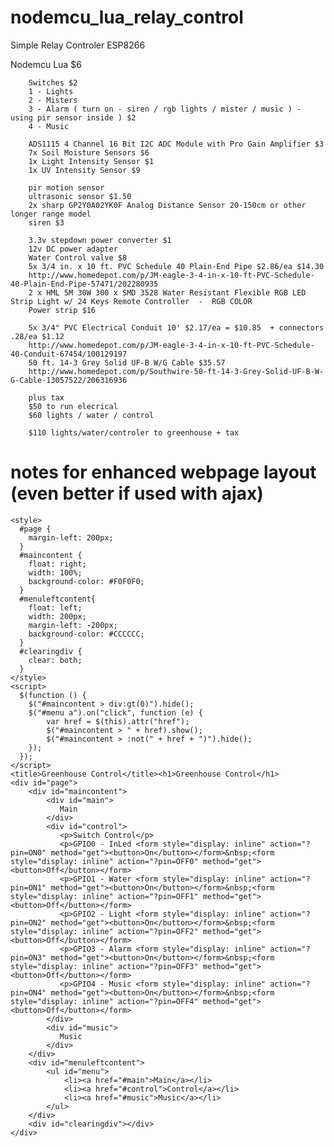 # nodemcu_lua_relay_control
Simple Relay Controler ESP8266

Nodemcu Lua $6

        Switches $2
        1 - Lights
        2 - Misters
        3 - Alarm ( turn on - siren / rgb lights / mister / music ) - using pir sensor inside ) $2
        4 - Music

        ADS1115 4 Channel 16 Bit I2C ADC Module with Pro Gain Amplifier $3
        7x Soil Moisture Sensors $6
        1x Light Intensity Sensor $1
        1x UV Intensity Sensor $9
        
        pir motion sensor
        ultrasonic sensor $1.50
        2x sharp GP2Y0A02YK0F Analog Distance Sensor 20-150cm or other longer range model
        siren $3

        3.3v stepdown power converter $1
        12v DC power adapter
        Water Control valve $8
        5x 3/4 in. x 10 ft. PVC Schedule 40 Plain-End Pipe $2.86/ea $14.30
        http://www.homedepot.com/p/JM-eagle-3-4-in-x-10-ft-PVC-Schedule-40-Plain-End-Pipe-57471/202280935
        2 x HML 5M 30W 300 x SMD 3528 Water Resistant Flexible RGB LED Strip Light w/ 24 Keys Remote Controller  -  RGB COLOR
        Power strip $16
       
        5x 3/4" PVC Electrical Conduit 10' $2.17/ea = $10.85  + connectors .28/ea $1.12
        http://www.homedepot.com/p/JM-eagle-3-4-in-x-10-ft-PVC-Schedule-40-Conduit-67454/100129197
        50 ft. 14-3 Grey Solid UF-B W/G Cable $35.57
        http://www.homedepot.com/p/Southwire-50-ft-14-3-Grey-Solid-UF-B-W-G-Cable-13057522/206316936
        
        plus tax
        $50 to run elecrical
        $60 lights / water / control
        
        $110 lights/water/controler to greenhouse + tax
        
# notes for enhanced webpage layout (even better if used with ajax)

<!doctype html>
    <style>
      #page {
        margin-left: 200px;
      }
      #maincontent {
        float: right;
        width: 100%;
        background-color: #F0F0F0;
      }
      #menuleftcontent{
        float: left;
        width: 200px;
        margin-left: -200px;
        background-color: #CCCCCC;
      }
      #clearingdiv {
        clear: both;
      }
    </style>
    <script>
      $(function () {
        $("#maincontent > div:gt(0)").hide();
        $("#menu a").on("click", function (e) {
            var href = $(this).attr("href");
            $("#maincontent > " + href).show();
            $("#maincontent > :not(" + href + ")").hide();
        });
      });
    </script>
    <title>Greenhouse Control</title><h1>Greenhouse Control</h1>
    <div id="page">
        <div id="maincontent">
            <div id="main">
               Main
            </div>
            <div id="control">
               <p>Switch Control</p>
               <p>GPIO0 - InLed <form style="display: inline" action="?pin=ON0" method="get"><button>On</button></form>&nbsp;<form style="display: inline" action="?pin=OFF0" method="get"><button>Off</button></form>
               <p>GPIO1 - Water <form style="display: inline" action="?pin=ON1" method="get"><button>On</button></form>&nbsp;<form style="display: inline" action="?pin=OFF1" method="get"><button>Off</button></form>
               <p>GPIO2 - Light <form style="display: inline" action="?pin=ON2" method="get"><button>On</button></form>&nbsp;<form style="display: inline" action="?pin=OFF2" method="get"><button>Off</button></form>
               <p>GPIO3 - Alarm <form style="display: inline" action="?pin=ON3" method="get"><button>On</button></form>&nbsp;<form style="display: inline" action="?pin=OFF3" method="get"><button>Off</button></form>
               <p>GPIO4 - Music <form style="display: inline" action="?pin=ON4" method="get"><button>On</button></form>&nbsp;<form style="display: inline" action="?pin=OFF4" method="get"><button>Off</button></form>
            </div>
            <div id="music">
               Music
            </div>
        </div>
        <div id="menuleftcontent">
            <ul id="menu">
                <li><a href="#main">Main</a></li>
                <li><a href="#control">Control</a></li>
                <li><a href="#music">Music</a></li>
            </ul>
        </div>
        <div id="clearingdiv"></div>
    </div>
